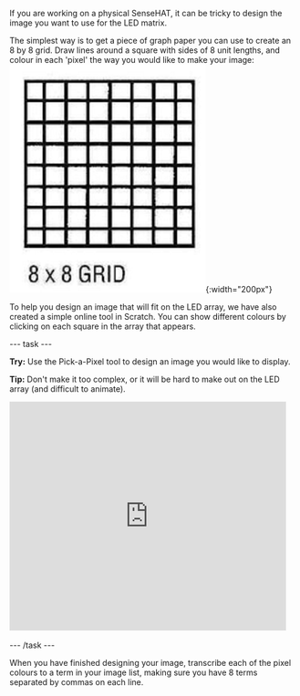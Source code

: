 If you are working on a physical SenseHAT, it can be tricky to design the image you want to use for the LED matrix.

The simplest way is to get a piece of graph paper you can use to create an 8 by 8 grid. 
Draw lines around a square with sides of 8 unit lengths, and colour in each 'pixel' the way you would like to make your image:
![Image showing a simple grid of 8 by 8 squares](images/grid.png){:width="200px"}

To help you design an image that will fit on the LED array, we have also created a simple online tool in Scratch. You can show different colours by clicking on each square in the array that appears.

--- task ---

**Try:** Use the Pick-a-Pixel tool to design an image you would like to display.

**Tip:** Don't make it too complex, or it will be hard to make out on the LED array (and difficult to animate).

<iframe src="https://scratch.mit.edu/projects/715438479/embed" allowtransparency="true" width="485" height="402" frameborder="0" scrolling="no" allowfullscreen></iframe>

--- /task ---

When you have finished designing your image, transcribe each of the pixel colours to a term in your image list, making sure you have 8 terms separated by commas on each line.
